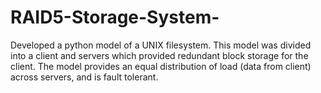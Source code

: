 # RAID5-Storage-System-
Developed a python model of a UNIX filesystem. This model was divided into a client and servers which provided redundant block storage for the client. The model provides an equal distribution of load (data from client) across servers, and is fault tolerant.
